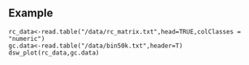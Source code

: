 
Example
--------

  ```
  rc_data<-read.table("/data/rc_matrix.txt",head=TRUE,colClasses = "numeric")
  gc.data<-read.table("/data/bin50k.txt",header=T)
  dsw_plot(rc_data,gc.data)
  ```
